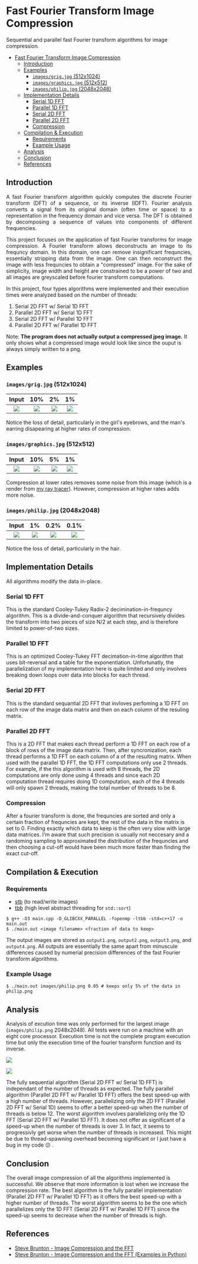 # Fast Fourier Transform Image Compression
Sequential and parallel fast Fourier transform algorithms for image compression.

- [Fast Fourier Transform Image Compression](#fast-fourier-transform-image-compression)
  * [Introduction](#introduction)
  * [Examples](#examples)
    + [`images/grig.jpg` (512x1024)](#imagesgrigjpg-512x1024)
    + [`images/graphics.jpg` (512x512)](#imagesgraphicsjpg-512x1024)
    + [`images/philip.jpg` (2048x2048)](#imagesphilipjpg-512x1024)
  * [Implementation Details](#implementation-details)
    + [Serial 1D FFT](#serial-1d-fft)
    + [Parallel 1D FFT](#parallel-1d-fft)
    + [Serial 2D FFT](#serial-2d-fft)
    + [Parallel 2D FFT](#parallel-2d-fft)
    + [Compression](#compression)
  * [Compilation & Execution](#compilation---execution)
    + [Requirements](#requirements)
    + [Example Usage](#example-usage)
  * [Analysis](#analysis)
  * [Conclusion](#conclusion)
  * [References](#references)

## Introduction
<p align="justify"> A fast Fourier transform algorithm quickly computes the discrete Fourier transform (DFT) of a sequence, or its inverse (IDFT). Fourier analysis converts a signal from its original domain (often time or space) to a representation in the frequency domain and vice versa. The DFT is obtained by decomposing a sequence of values into components of different frequencies. </p>

<p align="justify"> This project focuses on the application of fast Fourier transforms for image compression. A Fourier transform allows deconstructs an image to its frequncy domain. In this domain, one can remove insignificant frequncies, essentially stripping data from the image. One can then reconstruct the image with less frequncies to obtain a "compressed" image. For the sake of simplicity, image width and height are constrained to be a power of two and all images are greyscaled before fourier transform computations. </p>

In this project, four types algorithms were implemented and their execution times were analyzed based on the number of threads:
1. Serial 2D FFT w/ Serial 1D FFT
2. Parallel 2D FFT w/ Serial 1D FFT
3. Serial 2D FFT w/ Parallel 1D FFT
4. Parallel 2D FFT w/ Parallel 1D FFT

Note: **The program does not actually output a compressed jpeg image.** It only shows what a compressed image would look like since the ouput is always simply written to a png.

## Examples
### `images/grig.jpg` (512x1024)
Input | 10% | 2% | 1%
:---:|:---:|:---:|:---:|
![](https://raw.githubusercontent.com/joshuapjacob/fast-fourier-transform-image-compression/main/images/grig.jpg) | ![](https://raw.githubusercontent.com/joshuapjacob/fast-fourier-transform-image-compression/main/images/compressed/grig_0.1.png) | ![](https://raw.githubusercontent.com/joshuapjacob/fast-fourier-transform-image-compression/main/images/compressed/grig_0.02.png) | ![](https://raw.githubusercontent.com/joshuapjacob/fast-fourier-transform-image-compression/main/images/compressed/grig_0.01.png) |

Notice the loss of detail, particularly in the girl's eyebrows, and the man's earring disapearing at higher rates of compression.

### `images/graphics.jpg` (512x512)
Input | 10% | 5% | 1%
:----:|:---:|:---:|:---:|
![](https://raw.githubusercontent.com/joshuapjacob/fast-fourier-transform-image-compression/main/images/graphics.png) | ![](https://raw.githubusercontent.com/joshuapjacob/fast-fourier-transform-image-compression/main/images/compressed/graphics_0.1.png) | ![](https://raw.githubusercontent.com/joshuapjacob/fast-fourier-transform-image-compression/main/images/compressed/graphics_0.05.png) | ![](https://raw.githubusercontent.com/joshuapjacob/fast-fourier-transform-image-compression/main/images/compressed/graphics_0.01.png) |

Compression at lower rates removes some noise from this image (which is a render from [my ray tracer](https://github.com/joshuapjacob/computer-graphics)). However, compression at higher rates adds more noise.

### `images/philip.jpg` (2048x2048)
Input | 1% | 0.2% | 0.1%
:---:|:---:|:---:|:---:|
![](https://raw.githubusercontent.com/joshuapjacob/fast-fourier-transform-image-compression/main/images/philip.png) | ![](https://raw.githubusercontent.com/joshuapjacob/fast-fourier-transform-image-compression/main/images/compressed/philip_0.01.png) | ![](https://raw.githubusercontent.com/joshuapjacob/fast-fourier-transform-image-compression/main/images/compressed/philip_0.002.png) | ![](https://raw.githubusercontent.com/joshuapjacob/fast-fourier-transform-image-compression/main/images/compressed/philip_0.001.png) |

Notice the loss of detail, particularly in the hair.
## Implementation Details

All algorithms modify the data in-place.

### Serial 1D FFT
This is the standard Cooley-Tukey Radix-2 decimination-in-frequncy algorithm. This is a divide-and-conquer algorithm that recursively divides the transform into two pieces of size N/2 at each step, and is therefore limited to power-of-two sizes.

### Parallel 1D FFT
This is an optimized Cooley-Tukey FFT decimation-in-time algorithm that uses bit-reversal and a table for the exponentiation. Unfortunatly, the parallelization of my implementation here is quite limited and only involves breaking down loops over data into blocks for each thread.

### Serial 2D FFT
This is the standard sequantial 2D FFT that invloves perfoming a 1D FFT on each row of the image data matrix and then on each column of the resuling matrix.

### Parallel 2D FFT
This is a 2D FFT that makes each thread perform a 1D FFT on each row of a block of rows of the image data matrix. Then, after syncronization, each thread performs a 1D FFT on each column of a of the resulting matrix. When used with the parallel 1D FFT, the 1D FFT computations only use 2 threads. For example, if the this algorithm is used with 8 threads, the 2D computations are only done using 4 threads and since each 2D computation thread requires doing 1D computation, each of the 4 threads will only spawn 2 threads, making the total number of threads to be 8.

### Compression
After a fourier transform is done, the frequncies are sorted and only a certain fraction of frequncies are kept, the rest of the data in the matrix is set to 0. Finding exactly which data to keep is the often very slow with large data matrices. I'm aware that such precision is usually not neccesary and a randoming sampling to approximated the distribution of the frequncies and then choosing a cut-off would have been much more faster than finding the exact cut-off.

## Compilation & Execution
### Requirements
- [stb](https://github.com/nothings/stb) (to read/write images)
- [tbb](https://github.com/oneapi-src/oneTBB) (high level abstract threading for `std::sort`)

```
$ g++ -O3 main.cpp -D_GLIBCXX_PARALLEL -fopenmp -ltbb -std=c++17 -o main.out
$ ./main.out <image filename> <fraction of data to keep>
```
The output images are stored as `output1.png`, `output2.png`, `output3.png`, and `output4.png`. All outputs are essentially the same apart from minuscule differences caused by numerial precision differences of the fast Fourier transform algorithms.

### Example Usage
```
$ ./main.out images/philip.png 0.05 # keeps only 5% of the data in philip.png
```

## Analysis

Analysis of excution time was only performed for the largest image (`images/philip.png` 2048x2048). All tests were run on a machine with an eight core processor. Execution time is not the complete program execution time but only the execution time of the fourier transform function and its inverse.
  
![](https://raw.githubusercontent.com/joshuapjacob/fast-fourier-transform-image-compression/main/images/plots/execution_time.png)

![](https://raw.githubusercontent.com/joshuapjacob/fast-fourier-transform-image-compression/main/images/plots/speed_up.png)

The fully sequential algorithm (Serial 2D FFT w/ Serial 1D FFT) is independant of the number of threads as expected. The fully parallel algorithm (Parallel 2D FFT w/ Parallel 1D FFT) offers the best speed-up with a high number of threads. However, parallelizing only the 2D FFT (Parallel 2D FFT w/ Serial 1D) seems to offer a better speed-up when the number of threads is below 12. The worst algorithm involves parallelizing only the 1D FFT (Serial 2D FFT w/ Parallel 1D FFT). It does not offer as significant of a speed-up when the number of threads is over 3. In fact, it seems to progressivly get worse when the number of threads is increased. This might be due to thread-spawning overhead becoming significant or I just have a bug in my code :confused: .

## Conclusion

The overall image compression of all the algorithms implemented is successful. We observe that more information is lost when we increase the compression rate. The best algorithm is the fully parallel implementation (Parallel 2D FFT w/ Parallel 1D FFT) as it offers the best speed-up with a higher number of threads. The worst algorithm seems to be the one which parallelizes only the 1D FFT (Serial 2D FFT w/ Parallel 1D FFT) since the speed-up seems to decrease when the number of threads is high.

## References
- [Steve Brunton - Image Compression and the FFT](https://www.youtube.com/watch?v=gGEBUdM0PVc)
- [Steve Brunton - Image Compression and the FFT (Examples in Python)](https://www.youtube.com/watch?v=uB3v6n8t2dQ)
